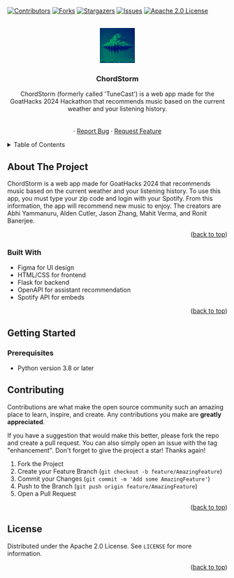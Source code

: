 <!-- Improved compatibility of back to top link: See: https://github.com/othneildrew/Best-README-Template/pull/73 -->
<a name="readme-top"></a>
<!--
*** Thanks for checking out the Best-README-Template. If you have a suggestion
*** that would make this better, please fork the repo and create a pull request
*** or simply open an issue with the tag "enhancement".
*** Don't forget to give the project a star!
*** Thanks again! Now go create something AMAZING! :D
-->



<!-- PROJECT SHIELDS -->
<!--
*** I'm using markdown "reference style" links for readability.
*** Reference links are enclosed in brackets [ ] instead of parentheses ( ).
*** See the bottom of this document for the declaration of the reference variables
*** for contributors-url, forks-url, etc. This is an optional, concise syntax you may use.
*** https://www.markdownguide.org/basic-syntax/#reference-style-links
-->
[![Contributors][contributors-shield]][contributors-url]
[![Forks][forks-shield]][forks-url]
[![Stargazers][stars-shield]][stars-url]
[![Issues][issues-shield]][issues-url]
[![Apache 2.0 License][license-shield]][license-url]



<!-- PROJECT LOGO -->
<br />
<div align="center">
  <a href="https://github.com/AldenCutler/2024GoatHacks">
    <img src="src/static/images/hacktyhon_logo.png" alt="Logo" width="80" height="80">
  </a>

<h3 align="center">ChordStorm</h3>

  <p align="center">
    ChordStorm (formerly called 'TuneCast') is a web app made for the GoatHacks 2024 Hackathon that recommends music based on the current weather and your listening history. 
    <br />
    <br />
    <br />
    ·
    <a href="https://github.com/AldenCutler/ChordStorm/issues">Report Bug</a>
    ·
    <a href="https://github.com/AldenCutler/ChordStorm/issues">Request Feature</a>
  </p>
</div>



<!-- TABLE OF CONTENTS -->
<details>
  <summary>Table of Contents</summary>
  <ol>
    <li>
      <a href="#about-the-project">About The Project</a>
      <ul>
        <li><a href="#built-with">Built With</a></li>
      </ul>
    </li>
    <li>
      <a href="#getting-started">Getting Started</a>
      <ul>
        <li><a href="#prerequisites">Prerequisites</a></li>
      </ul>
    </li>
    <li><a href="#contributing">Contributing</a></li>
    <li><a href="#license">License</a></li>
  </ol>
</details>



<!-- ABOUT THE PROJECT -->
## About The Project

<!--[![Product Name Screen Shot][product-screenshot]](https://example.com)-->

ChordStorm is a web app made for GoatHacks 2024 that recommends music based on the current weather and your listening history. To use this app, you must type your zip code and login with your Spotify. From this information, the app will recommend new music to enjoy. The creators are Abhi Yammanuru, Alden Cutler, Jason Zhang, Mahit Verma, and Ronit Banerjee.
<p align="right">(<a href="#readme-top">back to top</a>)</p>



### Built With

* Figma for UI design
* HTML/CSS for frontend
* Flask for backend
* OpenAPI for assistant recommendation
* Spotify API for embeds

<p align="right">(<a href="#readme-top">back to top</a>)</p>



<!-- GETTING STARTED -->
## Getting Started


### Prerequisites

* Python version 3.8 or later



<!-- CONTRIBUTING -->
## Contributing

Contributions are what make the open source community such an amazing place to learn, inspire, and create. Any contributions you make are **greatly appreciated**.

If you have a suggestion that would make this better, please fork the repo and create a pull request. You can also simply open an issue with the tag "enhancement".
Don't forget to give the project a star! Thanks again!

1. Fork the Project
2. Create your Feature Branch (`git checkout -b feature/AmazingFeature`)
3. Commit your Changes (`git commit -m 'Add some AmazingFeature'`)
4. Push to the Branch (`git push origin feature/AmazingFeature`)
5. Open a Pull Request

<p align="right">(<a href="#readme-top">back to top</a>)</p>



<!-- LICENSE -->
## License

Distributed under the Apache 2.0 License. See `LICENSE` for more information.

<p align="right">(<a href="#readme-top">back to top</a>)</p>




<!-- MARKDOWN LINKS & IMAGES -->
<!-- https://www.markdownguide.org/basic-syntax/#reference-style-links -->
[contributors-shield]: https://img.shields.io/github/contributors/AldenCutler/2024GoatHacks.svg?style=for-the-badge
[contributors-url]: https://github.com/AldenCutler/2024GoatHacks/graphs/contributors
[forks-shield]: https://img.shields.io/github/forks/AldenCutler/2024GoatHacks.svg?style=for-the-badge
[forks-url]: https://github.com/AldenCutler/2024GoatHacks/network/members
[stars-shield]: https://img.shields.io/github/stars/AldenCutler/2024GoatHacks.svg?style=for-the-badge
[stars-url]: https://github.com/AldenCutler/2024GoatHacks/stargazers
[issues-shield]: https://img.shields.io/github/issues/AldenCutler/2024GoatHacks.svg?style=for-the-badge
[issues-url]: https://github.com/AldenCutler/2024GoatHacks/issues
[license-shield]: https://img.shields.io/github/license/AldenCutler/2024GoatHacks.svg?style=for-the-badge
[license-url]: https://github.com/AldenCutler/2024GoatHacks/blob/master/LICENSE.txt
[linkedin-shield]: https://img.shields.io/badge/-LinkedIn-black.svg?style=for-the-badge&logo=linkedin&colorB=555
[linkedin-url]: https://linkedin.com/in/linkedin_username
[product-screenshot]: images/screenshot.png
[Next.js]: https://img.shields.io/badge/next.js-000000?style=for-the-badge&logo=nextdotjs&logoColor=white
[Next-url]: https://nextjs.org/
[React.js]: https://img.shields.io/badge/React-20232A?style=for-the-badge&logo=react&logoColor=61DAFB
[React-url]: https://reactjs.org/
[Vue.js]: https://img.shields.io/badge/Vue.js-35495E?style=for-the-badge&logo=vuedotjs&logoColor=4FC08D
[Vue-url]: https://vuejs.org/
[Angular.io]: https://img.shields.io/badge/Angular-DD0031?style=for-the-badge&logo=angular&logoColor=white
[Angular-url]: https://angular.io/
[Svelte.dev]: https://img.shields.io/badge/Svelte-4A4A55?style=for-the-badge&logo=svelte&logoColor=FF3E00
[Svelte-url]: https://svelte.dev/
[Laravel.com]: https://img.shields.io/badge/Laravel-FF2D20?style=for-the-badge&logo=laravel&logoColor=white
[Laravel-url]: https://laravel.com
[Bootstrap.com]: https://img.shields.io/badge/Bootstrap-563D7C?style=for-the-badge&logo=bootstrap&logoColor=white
[Bootstrap-url]: https://getbootstrap.com
[JQuery.com]: https://img.shields.io/badge/jQuery-0769AD?style=for-the-badge&logo=jquery&logoColor=white
[JQuery-url]: https://jquery.com 
